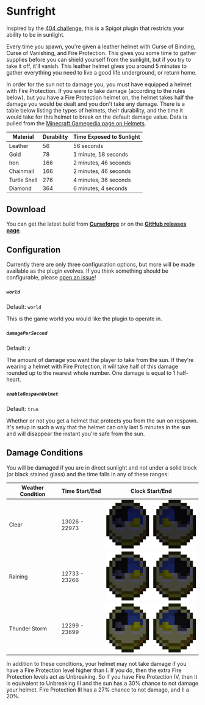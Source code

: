 # Sunfright
Inspired by the [404 challenge][404], this is a Spigot plugin that restricts
your ability to be in sunlight.

[404]: https://www.minecraftforum.net/forums/minecraft-java-edition/seeds/298932-ironman-challenge-series-404

Every time you spawn, you're given a leather helmet with Curse of Binding,
Curse of Vanishing, and Fire Protection. This gives you some time to gather
supplies before you can shield yourself from the sunlight, but if you try to
take it off, it'll vanish. This leather helmet gives you around 5 minutes to
gather everything you need to live a good life underground, or return home.

In order for the sun not to damage you, you must have equipped a helmet with
Fire Protection. If you were to take damage (according to the rules below), but
you have a Fire Protection helmet on, the helmet takes half the damage you would
be dealt and you don't take any damage. There is a table below listing the
types of helmets, their durability, and the time it would take for this helmet
to break on the default damage value. Data is pulled from the
[Minecraft Gamepedia page on Helmets][mcwiki-helmets].

| Material     | Durability | Time Exposed to Sunlight  |
| ------------ | ---------- | ------------------------- |
| Leather      | 56         | 56 seconds                |
| Gold         | 78         | 1 minute, 18 seconds      |
| Iron         | 166        | 2 minutes, 46 seconds     |
| Chainmail    | 166        | 2 minutes, 46 seconds     |
| Turtle Shell | 276        | 4 minutes, 36 seconds     |
| Diamond      | 364        | 6 minutes, 4 seconds      |

[mcwiki-helmets]: https://minecraft.gamepedia.com/Helmet#Durability

## Download
You can get the latest build from [**Curseforge**][curseforge] or on the
[**GitHub releases page**][github-releases].

[curseforge]: https://www.curseforge.com/minecraft/bukkit-plugins/sunfright
[github-releases]: ./releases

## Configuration
Currently there are only three configuration options, but more will be made
available as the plugin evolves. If you think something should be configurable,
please [open an issue][issue-tracker]!

[issue-tracker]: https://github.com/genuinebyte/sunfright/issues

##### `world`
Default: `world`

This is the game world you would like the plugin to operate in.

##### `damagePerSecond`
Default: `2`

The amount of damage you want the player to take from the sun. If they're
wearing a helmet with Fire Protection, it will take half of this damage rounded
up to the nearest whole number. One damage is equal to 1 half-heart.

##### `enableRespawnHelmet`
Default: `true`

Whether or not you get a helmet that protects you from the sun on respawn. It's
setup in such a way that the helmet can only last 5 minutes in the sun and will
disappear the instant you're safe from the sun.

## Damage Conditions
You will be damaged if you are in direct sunlight and not under a solid block
(or black stained glass) and the time falls in any of these ranges:

| Weather Condition | Time Start/End | Clock Start/End |
| ----------------- | -------------- | --------------- |
| Clear             | 13026 - 22973  | ![](docs/clear_safe.png) |
| Raining           | 12733 - 23266  | ![](docs/stormy_safe.png) |
| Thunder Storm     | 12299 - 23699  | ![](docs/thunder_safe.png) |

In addition to these conditions, your helmet may not take damage if you have
a Fire Protection level higher than I. If you do, then the extra Fire Protection
levels act as Unbreaking. So if you have Fire Protection IV, then it is
equivalent to Unbreaking III and the sun has a 30% chance to not damage your
helmet. Fire Protection III has a 27% chance to not damage, and II a 20%.